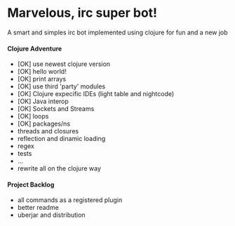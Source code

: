 # Marvelous, irc super bot!

A smart and simples irc bot implemented using clojure for fun and a new job

#### Clojure Adventure

* [OK] use newest clojure version
* [OK] hello world!
* [OK] print arrays
* [OK] use third 'party' modules
* [OK] Clojure expecific IDEs (light table and nightcode)
* [OK] Java interop
* [OK] Sockets and Streams
* [OK] loops
* [OK] packages/ns
* threads and closures
* reflection and dinamic loading
* regex
* tests
* ...
* rewrite all on the clojure way

#### Project Backlog

* all commands as a registered plugin
* better readme
* uberjar and distribution
